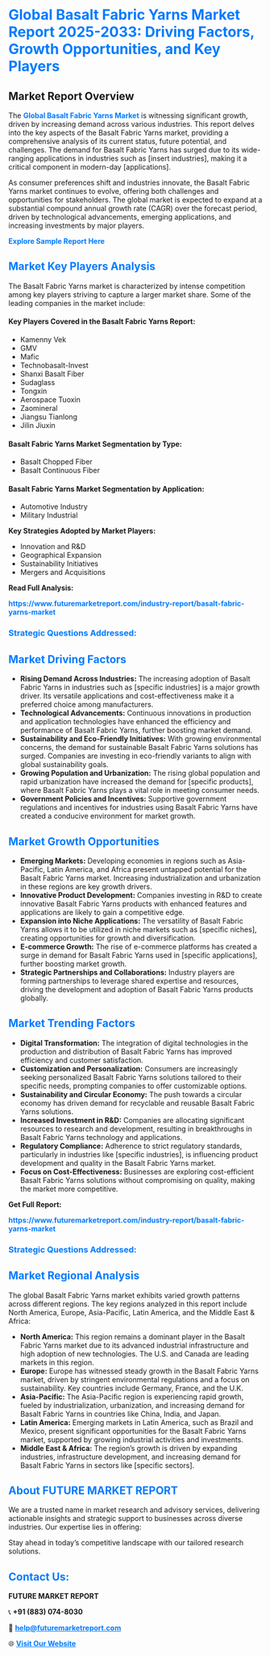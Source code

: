 <h1 style="color: #007BFF;">Global Basalt Fabric Yarns Market Report 2025-2033: Driving Factors, Growth Opportunities, and Key Players</h1>

<section id="overview">
<h2>Market Report Overview</h2>
<p>The <a href="https://www.futuremarketreport.com/industry-report/basalt-fabric-yarns-market" style="color: #007BFF; text-decoration: none;"><strong>Global Basalt Fabric Yarns Market</strong></a> is witnessing significant growth, driven by increasing demand across various industries. This report delves into the key aspects of the Basalt Fabric Yarns market, providing a comprehensive analysis of its current status, future potential, and challenges. The demand for Basalt Fabric Yarns has surged due to its wide-ranging applications in industries such as [insert industries], making it a critical component in modern-day [applications].</p>
<p>As consumer preferences shift and industries innovate, the Basalt Fabric Yarns market continues to evolve, offering both challenges and opportunities for stakeholders. The global market is expected to expand at a substantial compound annual growth rate (CAGR) over the forecast period, driven by technological advancements, emerging applications, and increasing investments by major players.</p>
</section>

<section id="overview">
<p><a href="https://www.futuremarketreport.com/request-sample/reportId=115064" style="color: #007BFF; text-decoration: none;"><strong>Explore Sample Report Here</strong></a></p>
</section>

<section id="key-players">
<h2 style="color: #007BFF;">Market Key Players Analysis</h2>
<p>The Basalt Fabric Yarns market is characterized by intense competition among key players striving to capture a larger market share. Some of the leading companies in the market include:</p>
<h4>Key Players Covered in the Basalt Fabric Yarns Report:</h4>
<ul><li>Kamenny Vek</li><li>GMV</li><li>Mafic</li><li>Technobasalt-Invest</li><li>Shanxi Basalt Fiber</li><li>Sudaglass</li><li>Tongxin</li><li>Aerospace Tuoxin</li><li>Zaomineral</li><li>Jiangsu Tianlong</li><li>Jilin Jiuxin</li></ul>
<h4>Basalt Fabric Yarns Market Segmentation by Type:</h4>
<ul><li>Basalt Chopped Fiber</li><li>Basalt Continuous Fiber</li></ul>

<h4>Basalt Fabric Yarns Market Segmentation by Application:</h4>
<ul><li>Automotive Industry</li><li>Military Industrial</li></ul>
<p><strong>Key Strategies Adopted by Market Players:</strong></p>
<ul>
<li>Innovation and R&D</li>
<li>Geographical Expansion</li>
<li>Sustainability Initiatives</li>
<li>Mergers and Acquisitions</li>
</ul>
</section>

<section>
<p><strong>Read Full Analysis: </strong></p><a href="https://www.futuremarketreport.com/industry-report/basalt-fabric-yarns-market" style="color: #007BFF; text-decoration: none;"><strong>https://www.futuremarketreport.com/industry-report/basalt-fabric-yarns-market</strong></a>
<h3 style="color: #007BFF;">Strategic Questions Addressed:</h3>
</section>

<section id="driving-factors">
<h2 style="color: #007BFF;">Market Driving Factors</h2>
<ul>
<li><strong>Rising Demand Across Industries:</strong> The increasing adoption of Basalt Fabric Yarns in industries such as [specific industries] is a major growth driver. Its versatile applications and cost-effectiveness make it a preferred choice among manufacturers.</li>
<li><strong>Technological Advancements:</strong> Continuous innovations in production and application technologies have enhanced the efficiency and performance of Basalt Fabric Yarns, further boosting market demand.</li>
<li><strong>Sustainability and Eco-Friendly Initiatives:</strong> With growing environmental concerns, the demand for sustainable Basalt Fabric Yarns solutions has surged. Companies are investing in eco-friendly variants to align with global sustainability goals.</li>
<li><strong>Growing Population and Urbanization:</strong> The rising global population and rapid urbanization have increased the demand for [specific products], where Basalt Fabric Yarns plays a vital role in meeting consumer needs.</li>
<li><strong>Government Policies and Incentives:</strong> Supportive government regulations and incentives for industries using Basalt Fabric Yarns have created a conducive environment for market growth.</li>
</ul>
</section>

<section id="growth-opportunities">
<h2 style="color: #007BFF;">Market Growth Opportunities</h2>
<ul>
<li><strong>Emerging Markets:</strong> Developing economies in regions such as Asia-Pacific, Latin America, and Africa present untapped potential for the Basalt Fabric Yarns market. Increasing industrialization and urbanization in these regions are key growth drivers.</li>
<li><strong>Innovative Product Development:</strong> Companies investing in R&D to create innovative Basalt Fabric Yarns products with enhanced features and applications are likely to gain a competitive edge.</li>
<li><strong>Expansion into Niche Applications:</strong> The versatility of Basalt Fabric Yarns allows it to be utilized in niche markets such as [specific niches], creating opportunities for growth and diversification.</li>
<li><strong>E-commerce Growth:</strong> The rise of e-commerce platforms has created a surge in demand for Basalt Fabric Yarns used in [specific applications], further boosting market growth.</li>
<li><strong>Strategic Partnerships and Collaborations:</strong> Industry players are forming partnerships to leverage shared expertise and resources, driving the development and adoption of Basalt Fabric Yarns products globally.</li>
</ul>
</section>

<section id="trending-factors">
<h2 style="color: #007BFF;">Market Trending Factors</h2>
<ul>
<li><strong>Digital Transformation:</strong> The integration of digital technologies in the production and distribution of Basalt Fabric Yarns has improved efficiency and customer satisfaction.</li>
<li><strong>Customization and Personalization:</strong> Consumers are increasingly seeking personalized Basalt Fabric Yarns solutions tailored to their specific needs, prompting companies to offer customizable options.</li>
<li><strong>Sustainability and Circular Economy:</strong> The push towards a circular economy has driven demand for recyclable and reusable Basalt Fabric Yarns solutions.</li>
<li><strong>Increased Investment in R&D:</strong> Companies are allocating significant resources to research and development, resulting in breakthroughs in Basalt Fabric Yarns technology and applications.</li>
<li><strong>Regulatory Compliance:</strong> Adherence to strict regulatory standards, particularly in industries like [specific industries], is influencing product development and quality in the Basalt Fabric Yarns market.</li>
<li><strong>Focus on Cost-Effectiveness:</strong> Businesses are exploring cost-efficient Basalt Fabric Yarns solutions without compromising on quality, making the market more competitive.</li>
</ul>
</section>

<section>
<p><strong>Get Full Report: </strong></p><a href="https://www.futuremarketreport.com/industry-report/basalt-fabric-yarns-market" style="color: #007BFF; text-decoration: none;"><strong>https://www.futuremarketreport.com/industry-report/basalt-fabric-yarns-market</strong></a>
<h3 style="color: #007BFF;">Strategic Questions Addressed:</h3>
</section>


<section id="regional-analysis">
<h2 style="color: #007BFF;">Market Regional Analysis</h2>
<p>The global Basalt Fabric Yarns market exhibits varied growth patterns across different regions. The key regions analyzed in this report include North America, Europe, Asia-Pacific, Latin America, and the Middle East & Africa:</p>
<ul>
<li><strong>North America:</strong> This region remains a dominant player in the Basalt Fabric Yarns market due to its advanced industrial infrastructure and high adoption of new technologies. The U.S. and Canada are leading markets in this region.</li>
<li><strong>Europe:</strong> Europe has witnessed steady growth in the Basalt Fabric Yarns market, driven by stringent environmental regulations and a focus on sustainability. Key countries include Germany, France, and the U.K.</li>
<li><strong>Asia-Pacific:</strong> The Asia-Pacific region is experiencing rapid growth, fueled by industrialization, urbanization, and increasing demand for Basalt Fabric Yarns in countries like China, India, and Japan.</li>
<li><strong>Latin America:</strong> Emerging markets in Latin America, such as Brazil and Mexico, present significant opportunities for the Basalt Fabric Yarns market, supported by growing industrial activities and investments.</li>
<li><strong>Middle East & Africa:</strong> The region’s growth is driven by expanding industries, infrastructure development, and increasing demand for Basalt Fabric Yarns in sectors like [specific sectors].</li>
</ul>
</section>

<footer>
<h2 style="color: #007BFF;">About FUTURE MARKET REPORT</h2>
<p>We are a trusted name in market research and advisory services, delivering actionable insights and strategic support to businesses across diverse industries. Our expertise lies in offering:</p>

<p>Stay ahead in today’s competitive landscape with our tailored research solutions.</p>

<h2 style="color: #007BFF;">Contact Us:</h2>
<p><strong>FUTURE MARKET REPORT</strong></p>
<p>📞 <strong>+91 (883) 074-8030</strong></p>
<p>📧 <strong><a href="mailto:help@futuremarketreport.com" style="color: #007BFF;">help@futuremarketreport.com</a></strong></p>
<p>🌐 <strong><a href="https://www.futuremarketreport.com/" style="color: #007BFF;">Visit Our Website</a></strong></p>
</footer>